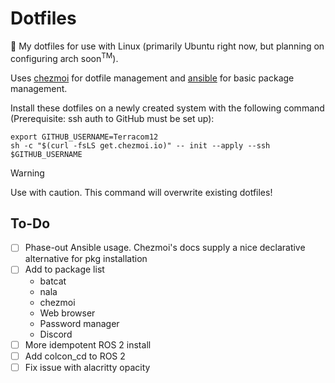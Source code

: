 # Dotfiles

:wave: My dotfiles for use with Linux (primarily Ubuntu right now, but planning on configuring arch soon<sup>TM</sup>).


Uses [chezmoi](https://www.chezmoi.io/) for dotfile management and [ansible](https://docs.ansible.com/ansible/latest/index.html) for basic package management.


Install these dotfiles on a newly created system with the following command (Prerequisite: ssh auth to GitHub must be set up):

```shell
export GITHUB_USERNAME=Terracom12
sh -c "$(curl -fsLS get.chezmoi.io)" -- init --apply --ssh $GITHUB_USERNAME
```

> [!WARNING]
> Use with caution. This command will overwrite existing dotfiles!

## To-Do

- [ ] Phase-out Ansible usage. Chezmoi's docs supply a nice declarative alternative for pkg installation
- [ ] Add to package list
    - batcat
    - nala
    - chezmoi
    - Web browser
    - Password manager
    - Discord
- [ ] More idempotent ROS 2 install
- [ ] Add colcon_cd to ROS 2
- [ ] Fix issue with alacritty opacity
